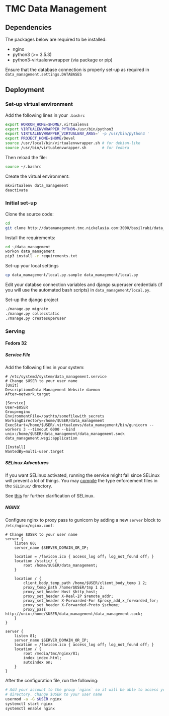 # TMC Data Management

## Dependencies

The packages below are required to be installed:

- nginx
- python3 (>= 3.5.3)
- python3-virtualenvwrapper (via package or pip)

Ensure that the database connection is properly set-up as required in
`data_management.settings.DATABASES`

## Deployment

### Set-up virtual environment

Add the following lines in your `.bashrc`

```bash
export WORKON_HOME=$HOME/.virtualenvs
export VIRTUALENVWRAPPER_PYTHON=/usr/bin/python3
export VIRTUALENVWRAPPER_VIRTUALENV_ARGS=' -p /usr/bin/python3 '
export PROJECT_HOME=$HOME/Devel
source /usr/local/bin/virtualenvwrapper.sh # for debian-like
source /usr/bin/virtualenvwrapper.sh       # for fedora
```

Then reload the file:

```bash
source ~/.bashrc
```

Create the virtual environment:

```bash
mkvirtualenv data_management
deactivate
```

### Initial set-up

Clone the source code:

```bash
cd
git clone http://datamanagement.tmc.nickelasia.com:3000/basilrabi/data_management.git
```

Install the requirements:

```bash
cd ~/data_management
workon data_management
pip3 install -r requirements.txt
```

Set-up your local settings

```bash
cp data_management/local.py.sample data_management/local.py
```

Edit your databse connection variables and django superuser credentials (if
you will use the automated bash scripts) in `data_management/local.py`.

Set-up the django project

```bash
./manage.py migrate
./manage.py collecstatic
./manage.py createsuperuser
```

### Serving

#### Fedora 32

##### Service File

Add the following files in your system:

```config
# /etc/systemd/system/data_management.service
# Change $USER to your user name
[Unit]
Description=Data Management Website daemon
After=network.target

[Service]
User=$USER
Group=nginx
EnvironmentFile=/pathto/somefilewith_secrets
WorkingDirectory=/home/$USER/data_management
ExecStart=/home/$USER/.virtualenvs/data_management/bin/gunicorn --workers 3 --timeout 6000 --bind unix:/home/$USER/data_management/data_management.sock data_management.wsgi:application

[Install]
WantedBy=multi-user.target
```

##### SELinux Adventures

If you want SELinux activated, running the service might fail since SELinux will prevent a lot of things.
You may [compile](https://relativkreativ.at/articles/how-to-compile-a-selinux-policy-package) the type enforcement files in the `SELinux/` directory.

See [this](https://access.redhat.com/documentation/en-us/red_hat_enterprise_linux/6/html/security-enhanced_linux/sect-security-enhanced_linux-fixing_problems-allowing_access_audit2allow)
for further clarification of SELinux.

##### NGINX

Configure nginx to proxy pass to gunicorn by adding a new `server` block to `/etc/nginx/nginx.conf`:

```config
# Change $USER to your user name
server {
    listen 80;
    server_name $SERVER_DOMAIN_OR_IP;

    location = /favicon.ico { access_log off; log_not_found off; }
    location /static/ {
        root /home/$USER/data_management;
    }

    location / {
        client_body_temp_path /home/$USER/client_body_temp 1 2;
        proxy_temp_path /home/$USER/tmp 1 2;
        proxy_set_header Host $http_host;
        proxy_set_header X-Real-IP $remote_addr;
        proxy_set_header X-Forwarded-For $proxy_add_x_forwarded_for;
        proxy_set_header X-Forwarded-Proto $scheme;
        proxy_pass http://unix:/home/$USER/data_management/data_management.sock;
    }
}

server {
    listen 81;
    server_name $SERVER_DOMAIN_OR_IP;
    location = /favicon.ico { access_log off; log_not_found off; }
    location / {
        root /media/tmc/nginx/81;
        index index.html;
        autoindex on;
    }
}
```

After the configuration file, run the following:

```bash
# Add your account to the group `nginx` so it will be able to access your
# directory. Change $USER to your user name
usermod -a -G $USER nginx
systemctl start nginx
systemctl enable nginx
```

